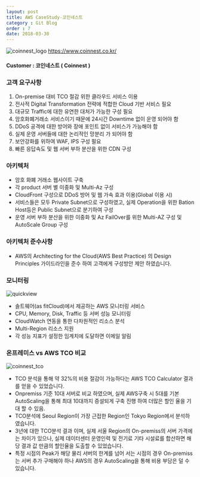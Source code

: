 ```yaml
---
layout: post
title: AWS CaseStudy-코인네스트
category : Git Blog
order : 7
date: 2018-03-30
---
```


![coinnest_logo](https://user-images.githubusercontent.com/30482872/38121051-d208a528-3407-11e8-8a39-d8ba12f7b50f.png) https://www.coinnest.co.kr/
#### Customer : 코인네스트 ( Coinnest )


### 고객 요구사항
1. On-premise 대비 TCO 절감 위한 클라우드 서비스 이용
2. 전사적 Digital Transformation 전략에 적합한 Cloud 기반 서비스 필요
3. 대규모 Traffic에 대한 유연한 대처가 가능한 구성 필요
4. 암호화폐거래소 서비스이기 때문에 24시간 Downtime 없이 운영 되어야 함
5. DDoS 공격에 대한 방어와 장애 포인트 없이 서비스가 가능해야 함
6. 실제 운영 서버들에 대한 논리적인 망분리 가 되어야 함
7. 보안강화를 위하여 WAF, IPS 구성 필요
8. 빠른 응답속도 및 웹 서버 부하 분산을 위한 CDN 구성


### 아키텍처
- 암호 화폐 거래소 웹사이트 구축
- 각 product 서버 별 이중화 및 Multi-Az 구성
- CloudFront 구성으로 DDoS 방어 및 웹 가속 효과 이용(Global 이용 시)
- 서비스들은 모두 Private Subnet으로 구성하였고, 실제 Operation을 위한 Bation Host등은 Public Subnet으로 분기하여 구성
- 운영 서버 부하 분산을 위한 이중화 및 Az FailOver를 위한 Multi-AZ 구성 및 AutoScale Group 구성

### 아키텍처 준수사항
- AWS의 Architecting for the Cloud(AWS Best Practice) 의 Design Principles 가이드라인을 준수 하여 고객에게  구성방안 제안 하였습니다.


### 모니터링
![quickview](https://user-images.githubusercontent.com/30482872/38120707-6bb1c5b8-3405-11e8-8f3d-c8fe24acaac1.png)
- 솔트웨어(as fitCloud)에서 제공하는 AWS 모니터링 서비스
- CPU, Memory, Disk, Traffic 등 서버 성능 모니터링
- CloudWatch 연동을 통한 다차원적인 리소스 분석
- Multi-Region 리소스 지원
- 각 성능 지표가 설정한 임계치에 도달하면 이메일 알림


### 온프레미스 vs AWS TCO 비교
![coinnest_tco](https://user-images.githubusercontent.com/30482872/38120295-bcf16698-3402-11e8-8107-388ae1cd7cf4.png)
- TCO 분석을 통해 약 32%의 비용 절감이 가능하다는 AWS TCO Calculator 결과를 얻을 수 있었습니다.
- Onpremiss 기준 10대 서버로 비교 하였으며, 실제 AWS구축 시 5대를 기본 AutoScaling을 통해 최대 10대까지 증설되게 구축 진행 하여 더많은 할인 율을 기대 할 수 있음.
- TCO분석에 Seoul Region이 가장 근접한 Region인 Tokyo Region에서 분석하였습니다.
- 3년에 대한 TCO분석 결과 이며, 실제 서울 Region의 On-premiss의 서버 가격에는 차이가 있으나, 실제 데이터센터 운영인력 및 전기료 기타 시설료를 합산하면 해당 결과 값 만큼의 할인율을 도출할 수 있었습니다.
- 특정 시점의 Peak가 해당 물리 서버의 한계를 넘어 서는 시점의 경우 On-premiss는 서버 추가 구매해야 하나 AWS의 경우 AutoScaling을 통해 비용 부담은 덜 수 있습니다.

